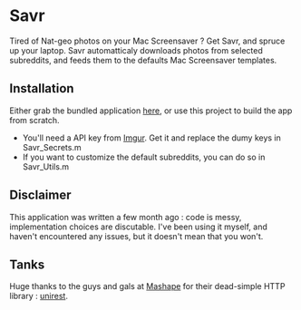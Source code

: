 Savr
====

Tired of Nat-geo photos on your Mac Screensaver ? Get Savr, and spruce up your laptop.
Savr automatticaly downloads photos from selected subreddits, and feeds them to the defaults Mac Screensaver templates.


## Installation

Either grab the bundled application [here](http://jcaille.github.io/savr), or use this project to build the app from scratch.

* You'll need a API key from [Imgur](https://api.imgur.com). Get it and replace the dumy keys in Savr_Secrets.m
* If you want to customize the default subreddits, you can do so in Savr_Utils.m

## Disclaimer

This application was written a few month ago : code is messy, implementation choices are discutable. I've been using it myself, and haven't encountered any issues, but it doesn't mean that you won't.

## Tanks

Huge thanks to the guys and gals at [Mashape](http://mashape.com) for their dead-simple HTTP library : [unirest](https://github.com/Mashape/unirest-obj-c).